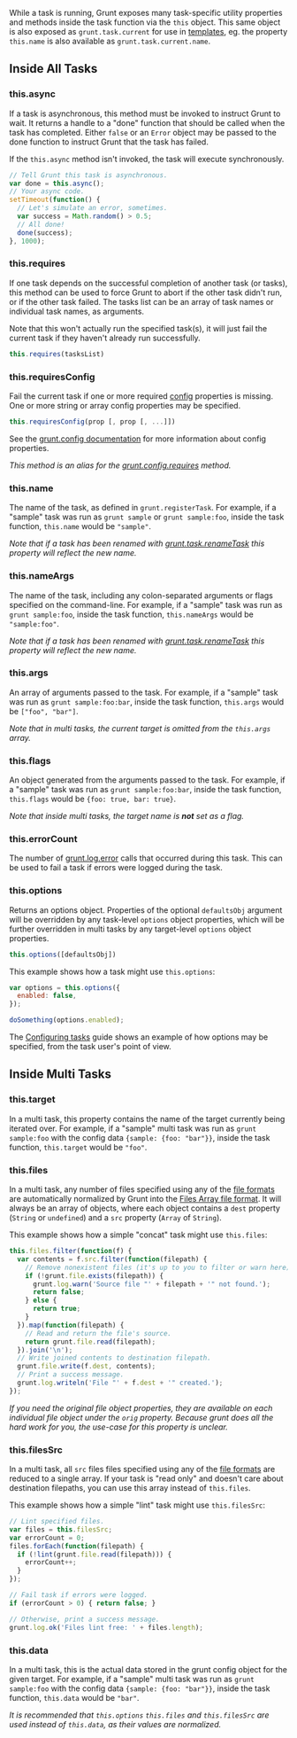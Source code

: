While a task is running, Grunt exposes many task-specific utility properties and methods inside the task function via the `this` object. This same object is also exposed as `grunt.task.current` for use in [templates](grunt.template), eg. the property `this.name` is also available as `grunt.task.current.name`.

## Inside All Tasks

### this.async
If a task is asynchronous, this method must be invoked to instruct Grunt to wait. It returns a handle to a "done" function that should be called when the task has completed. Either `false` or an `Error` object may be passed to the done function to instruct Grunt that the task has failed.

If the `this.async` method isn't invoked, the task will execute synchronously.

```javascript
// Tell Grunt this task is asynchronous.
var done = this.async();
// Your async code.
setTimeout(function() {
  // Let's simulate an error, sometimes.
  var success = Math.random() > 0.5;
  // All done!
  done(success);
}, 1000);
```

### this.requires
If one task depends on the successful completion of another task (or tasks), this method can be used to force Grunt to abort if the other task didn't run, or if the other task failed. The tasks list can be an array of task names or individual task names, as arguments.

Note that this won't actually run the specified task(s), it will just fail the current task if they haven't already run successfully.

```javascript
this.requires(tasksList)
```

### this.requiresConfig
Fail the current task if one or more required [config](grunt.config) properties is missing. One or more string or array config properties may be specified.

```javascript
this.requiresConfig(prop [, prop [, ...]])
```

See the [grunt.config documentation](grunt.config) for more information about config properties.

_This method is an alias for the [grunt.config.requires](grunt.config#grunt.config.requires) method._

### this.name
The name of the task, as defined in `grunt.registerTask`. For example, if a "sample" task was run as `grunt sample` or `grunt sample:foo`, inside the task function, `this.name` would be `"sample"`.

_Note that if a task has been renamed with [grunt.task.renameTask](grunt.task#grunt.task.renameTask) this property will reflect the new name._


### this.nameArgs
The name of the task, including any colon-separated arguments or flags specified on the command-line. For example, if a "sample" task was run as `grunt sample:foo`, inside the task function, `this.nameArgs` would be `"sample:foo"`.

_Note that if a task has been renamed with [grunt.task.renameTask](grunt.task#grunt.task.renameTask) this property will reflect the new name._

### this.args
An array of arguments passed to the task. For example, if a "sample" task was run as `grunt sample:foo:bar`, inside the task function, `this.args` would be `["foo", "bar"]`.

_Note that in multi tasks, the current target is omitted from the `this.args` array._

### this.flags
An object generated from the arguments passed to the task. For example, if a "sample" task was run as `grunt sample:foo:bar`, inside the task function, `this.flags` would be `{foo: true, bar: true}`.

_Note that inside multi tasks, the target name is **not** set as a flag._

### this.errorCount
The number of [grunt.log.error](grunt.log#grunt.log.error) calls that occurred during this task. This can be used to fail a task if errors were logged during the task.

### this.options
Returns an options object. Properties of the optional `defaultsObj` argument will be overridden by any task-level `options` object properties, which will be further overridden in multi tasks by any target-level `options` object properties.

```js
this.options([defaultsObj])
```

This example shows how a task might use `this.options`:

```js
var options = this.options({
  enabled: false,
});

doSomething(options.enabled);
```

The [Configuring tasks](configuring-tasks#options) guide shows an example of how options may be specified, from the task user's point of view.

## Inside Multi Tasks

### this.target
In a multi task, this property contains the name of the target currently being iterated over. For example, if a "sample" multi task was run as `grunt sample:foo` with the config data `{sample: {foo: "bar"}}`, inside the task function, `this.target` would be `"foo"`.

### this.files
In a multi task, any number of files specified using any of the [file formats](configuring-tasks#files) are automatically normalized by Grunt into the [Files Array file format](configuring-tasks#files-array-format). It will always be an array of objects, where each object contains a `dest` property (`String` or `undefined`) and a `src` property (`Array` of `String`).

This example shows how a simple "concat" task might use `this.files`:

```js
this.files.filter(function(f) {
  var contents = f.src.filter(function(filepath) {
    // Remove nonexistent files (it's up to you to filter or warn here).
    if (!grunt.file.exists(filepath)) {
      grunt.log.warn('Source file "' + filepath + '" not found.');
      return false;
    } else {
      return true;
    }
  }).map(function(filepath) {
    // Read and return the file's source.
    return grunt.file.read(filepath);
  }).join('\n');
  // Write joined contents to destination filepath.
  grunt.file.write(f.dest, contents);
  // Print a success message.
  grunt.log.writeln('File "' + f.dest + '" created.');
});
```

_If you need the original file object properties, they are available on each individual file object under the `orig` property. Because grunt does all the hard work for you, the use-case for this property is unclear._

### this.filesSrc
In a multi task, all `src` files files specified using any of the [file formats](configuring-tasks#files) are reduced to a single array. If your task is "read only" and doesn't care about destination filepaths, you can use this array instead of `this.files`.

This example shows how a simple "lint" task might use `this.filesSrc`:

```js
// Lint specified files.
var files = this.filesSrc;
var errorCount = 0;
files.forEach(function(filepath) {
  if (!lint(grunt.file.read(filepath))) {
    errorCount++;
  }
});

// Fail task if errors were logged.
if (errorCount > 0) { return false; }

// Otherwise, print a success message.
grunt.log.ok('Files lint free: ' + files.length);
```

### this.data
In a multi task, this is the actual data stored in the grunt config object for the given target. For example, if a "sample" multi task was run as `grunt sample:foo` with the config data `{sample: {foo: "bar"}}`, inside the task function, `this.data` would be `"bar"`.

_It is recommended that `this.options` `this.files` and `this.filesSrc` are used instead of `this.data`, as their values are normalized._
